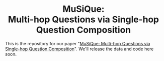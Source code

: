 # <div align="center"> MuSiQue: <br> Multi-hop Questions via Single-hop Question Composition </div>

This is the repository for our paper "[MuSiQue: Multi-hop Questions via Single-hop Question Composition](https://arxiv.org/pdf/2108.00573.pdf)". We'll release the data and code here soon.
